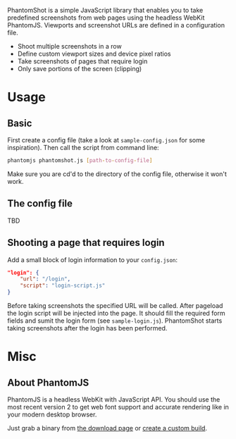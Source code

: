 PhantomShot is a simple JavaScript library that enables you to take predefined screenshots from web pages using the headless WebKit PhantomJS. Viewports and screenshot URLs are defined in a configuration file.

* Shoot multiple screenshots in a row
* Define custom viewport sizes and device pixel ratios
* Take screenshots of pages that require login
* Only save portions of the screen (clipping)

# Usage

## Basic

First create a config file (take a look at `sample-config.json` for some inspiration). Then call the script from command line:

```bash
phantomjs phantomshot.js [path-to-config-file]
```

Make sure you are cd'd to the directory of the config file, otherwise it won't work.

## The config file

TBD

## Shooting a page that requires login

Add a small block of login information to your `config.json`:

```json
"login": {
    "url": "/login",
    "script": "login-script.js"
}
```

Before taking screenshots the specified URL will be called. After pageload the login script will be injected into the page. It should fill the required form fields and sumit the login form (see `sample-login.js`). PhantomShot starts taking screenshots after the login has been performed.

# Misc

## About PhantomJS

PhantomJS is a headless WebKit with JavaScript API. You should use the most recent version 2 to get web font support and accurate rendering like in your modern desktop browser.

Just grab a binary from [the download page](http://phantomjs.org/download.html) or [create a custom build](http://phantomjs.org/build.html).

